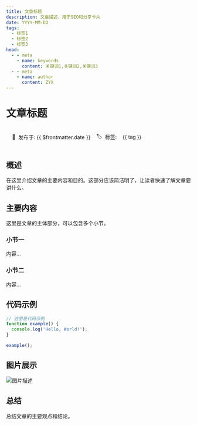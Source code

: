 ```yaml
---
title: 文章标题
description: 文章描述，用于SEO和分享卡片
date: YYYY-MM-DD
tags:
  - 标签1
  - 标签2
  - 标签3
head:
  - - meta
    - name: keywords
      content: 关键词1,关键词2,关键词3
  - - meta
    - name: author
      content: ZYX
---
```


# 文章标题

<div class="article-meta">
  <div class="meta-item">
    <span class="meta-icon">📅</span>
    <span class="meta-text">发布于: {{ $frontmatter.date }}</span>
  </div>
  <div class="meta-item">
    <span class="meta-icon">🏷️</span>
    <span class="meta-text">
      标签: 
      <span 
        v-for="tag in $frontmatter.tags" 
        :key="tag" 
        class="article-tag"
      >{{ tag }}</span>
    </span>
  </div>
</div>

## 概述

在这里介绍文章的主要内容和目的。这部分应该简洁明了，让读者快速了解文章要讲什么。

## 主要内容

这里是文章的主体部分，可以包含多个小节。

### 小节一

内容...

### 小节二

内容...

## 代码示例

```js
// 这里是代码示例
function example() {
  console.log('Hello, World!');
}

example();
```

## 图片展示

![图片描述](/path/to/image.jpg)

## 总结

总结文章的主要观点和结论。

<ArticleFooter />

<style scoped>
.article-meta {
  display: flex;
  flex-wrap: wrap;
  gap: 1rem;
  margin-bottom: 2rem;
  padding: 1rem;
  border-radius: 8px;
  background-color: var(--vp-c-bg-soft);
}

.meta-item {
  display: flex;
  align-items: center;
}

.meta-icon {
  margin-right: 0.5rem;
}

.article-tag {
  display: inline-block;
  padding: 0.2rem 0.5rem;
  margin: 0 0.25rem;
  border-radius: 4px;
  font-size: 0.85rem;
  background-color: var(--vp-c-brand-dimm);
  color: var(--vp-c-brand-dark);
}
</style> 